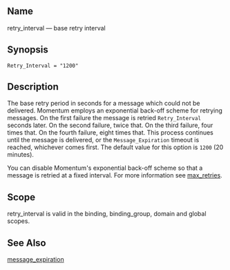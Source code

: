 <a name="conf.ref.retry_interval"></a>
## Name

retry_interval — base retry interval

## Synopsis

`Retry_Interval = "1200"`

<a name="idp26102128"></a>
## Description

The base retry period in seconds for a message which could not be delivered. Momentum employs an exponential back-off scheme for retrying messages. On the first failure the message is retried `Retry_Interval` seconds later. On the second failure, twice that. On the third failure, four times that. On the fourth failure, eight times that. This process continues until the message is delivered, or the `Message_Expiration` timeout is reached, whichever comes first. The default value for this option is `1200` (20 minutes).

You can disable Momentum's exponential back-off scheme so that a message is retried at a fixed interval. For more information see [max_retries](conf.ref.max_retries.php "max_retries").

<a name="idp26106880"></a>
## Scope

retry_interval is valid in the binding, binding_group, domain and global scopes.

<a name="idp26108752"></a>
## See Also

[message_expiration](conf.ref.message_expiration.php "message_expiration")
